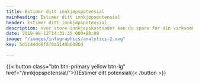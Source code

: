 ```yaml
---
title: Estimer ditt innkjøpspotensial​
mainheading: Estimer ditt innkjøpspotensial​
header: Estimer ditt innkjøpspotensial​
description: Hvor store innkjøpskostnader kan du spare for din virksomhet?
date: 2019-08-12T14:31:35.000+00:00
image: "/images/infographics/analytics-2.svg"
key: 5d5144dd8f870a5140b6086d

---
```

{{< button class="btn btn-primary yellow btn-lg" href="/innkjopspotensial/">}}<i class="fas fa-calculator btn-icon"></i>Estimer ditt potensial{{< /button >}}